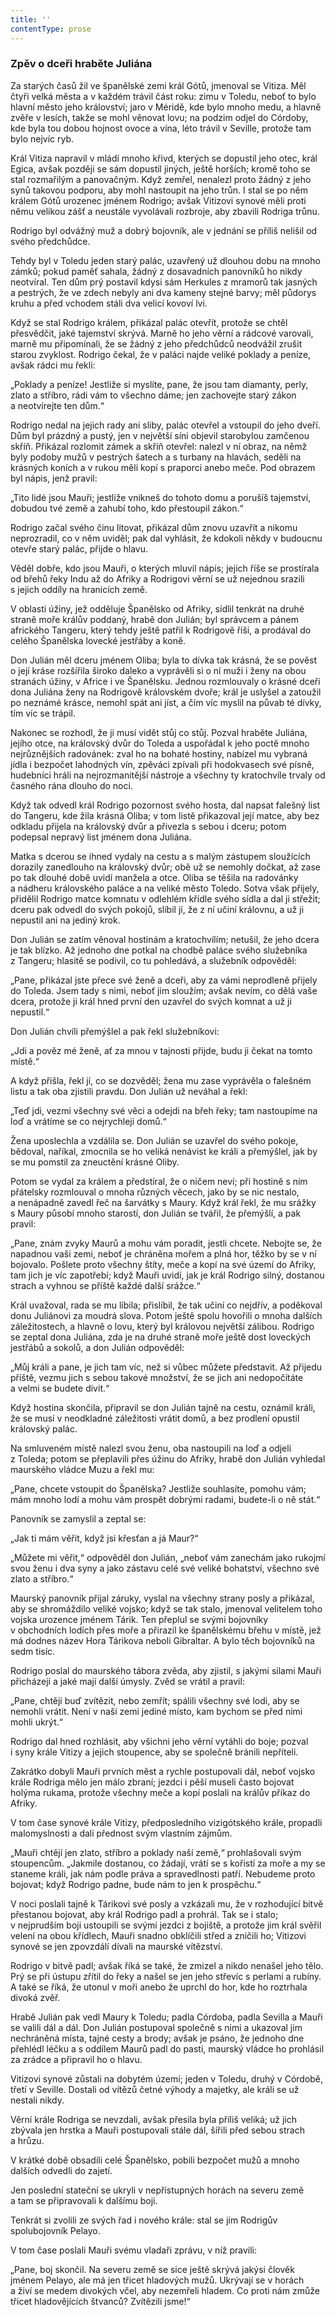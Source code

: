 ```yaml
---
title: ''
contentType: prose
---
```


### Zpěv o dceři hraběte Juliána

  

Za starých časů žil ve španělské zemi král Gótů, jmenoval se Vitiza. Měl čtyři velká města a v každém trávil část roku: zimu v Toledu, neboť to bylo hlavní město jeho království; jaro v Méridě, kde bylo mnoho medu, a hlavně zvěře v lesích, takže se mohl věnovat lovu; na podzim odjel do Córdoby, kde byla tou dobou hojnost ovoce a vína, léto trávil v Seville, protože tam bylo nejvíc ryb.

Král Vitiza napravil v mládí mnoho křivd, kterých se dopustil jeho otec, král Egica, avšak později se sám dopustil jiných, ještě horších; kromě toho se stal rozmařilým a panovačným. Když zemřel, nenalezl proto žádný z jeho synů takovou podporu, aby mohl nastoupit na jeho trůn. I stal se po něm králem Gótů urozenec jménem Rodrigo; avšak Vitizovi synové měli proti němu velikou zášť a neustále vyvolávali rozbroje, aby zbavili Rodriga trůnu.

Rodrigo byl odvážný muž a dobrý bojovník, ale v jednání se příliš nelišil od svého předchůdce.

Tehdy byl v Toledu jeden starý palác, uzavřený už dlouhou dobu na mnoho zámků; pokud paměť sahala, žádný z dosavadních panovníků ho nikdy neotvíral. Ten dům prý postavil kdysi sám Herkules z mramorů tak jasných a pestrých, že ve zdech nebyly ani dva kameny stejné barvy; měl půdorys kruhu a před vchodem stáli dva velicí kovoví lvi.

Když se stal Rodrigo králem, přikázal palác otevřít, protože se chtěl přesvědčit, jaké tajemství skrývá. Marně ho jeho věrní a rádcové varovali, marně mu připomínali, že se žádný z jeho předchůdců neodvážil zrušit starou zvyklost. Rodrigo čekal, že v paláci najde veliké poklady a peníze, avšak rádci mu řekli:

„Poklady a peníze! Jestliže si myslíte, pane, že jsou tam diamanty, perly, zlato a stříbro, rádi vám to všechno dáme; jen zachovejte starý zákon a neotvírejte ten dům.“

Rodrigo nedal na jejich rady ani sliby, palác otevřel a vstoupil do jeho dveří. Dům byl prázdný a pustý, jen v největší síni objevil starobylou zamčenou skříň. Přikázal rozlomit zámek a skříň otevřel: nalezl v ní obraz, na němž byly podoby mužů v pestrých šatech a s turbany na hlavách, seděli na krásných koních a v rukou měli kopí s praporci anebo meče. Pod obrazem byl nápis, jenž pravil:

„Tito lidé jsou Mauři; jestliže vnikneš do tohoto domu a porušíš tajemství, dobudou tvé země a zahubí toho, kdo přestoupil zákon.“

Rodrigo začal svého činu litovat, přikázal dům znovu uzavřít a nikomu neprozradil, co v něm uviděl; pak dal vyhlásit, že kdokoli někdy v budoucnu otevře starý palác, přijde o hlavu.

Věděl dobře, kdo jsou Mauři, o kterých mluvil nápis; jejich říše se prostírala od břehů řeky Indu až do Afriky a Rodrigovi věrní se už nejednou srazili s jejich oddíly na hranicích země.

V oblasti úžiny, jež odděluje Španělsko od Afriky, sídlil tenkrát na druhé straně moře králův poddaný, hrabě don Julián; byl správcem a pánem afrického Tangeru, který tehdy ještě patřil k Rodrigově říši, a prodával do celého Španělska lovecké jestřáby a koně.

Don Julián měl dceru jménem Oliba; byla to dívka tak krásná, že se pověst o její kráse rozšířila široko daleko a vyprávěli si o ní muži i ženy na obou stranách úžiny, v Africe i ve Španělsku. Jednou rozmlouvaly o krásné dceři dona Juliána ženy na Rodrigově královském dvoře; král je uslyšel a zatoužil po neznámé krásce, nemohl spát ani jíst, a čím víc myslil na půvab té dívky, tím víc se trápil.

Nakonec se rozhodl, že ji musí vidět stůj co stůj. Pozval hraběte Juliána, jejího otce, na královský dvůr do Toleda a uspořádal k jeho poctě mnoho nejrůznějších radovánek: zval ho na bohaté hostiny, nabízel mu vybraná jídla i bezpočet lahodných vín, zpěváci zpívali při hodokvasech své písně, hudebníci hráli na nejrozmanitější nástroje a všechny ty kratochvíle trvaly od časného rána dlouho do noci.

Když tak odvedl král Rodrigo pozornost svého hosta, dal napsat falešný list do Tangeru, kde žila krásná Oliba; v tom listě přikazoval její matce, aby bez odkladu přijela na královský dvůr a přivezla s sebou i dceru; potom podepsal nepravý list jménem dona Juliána.

Matka s dcerou se ihned vydaly na cestu a s malým zástupem sloužících dorazily zanedlouho na královský dvůr; obě už se nemohly dočkat, až zase po tak dlouhé době uvidí manžela a otce. Oliba se těšila na radovánky a nádheru královského paláce a na veliké město Toledo. Sotva však přijely, přidělil Rodrigo matce komnatu v odlehlém křídle svého sídla a dal ji střežit; dceru pak odvedl do svých pokojů, slíbil jí, že z ní učiní královnu, a už ji nepustil ani na jediný krok.

Don Julián se zatím věnoval hostinám a kratochvílím; netušil, že jeho dcera je tak blízko. Až jednoho dne potkal na chodbě paláce svého služebníka z Tangeru; hlasitě se podivil, co tu pohledává, a služebník odpověděl:

„Pane, přikázal jste přece své ženě a dceři, aby za vámi neprodleně přijely do Toleda. Jsem tady s nimi, neboť jim sloužím; avšak nevím, co dělá vaše dcera, protože ji král hned první den uzavřel do svých komnat a už ji nepustil.“

Don Julián chvíli přemýšlel a pak řekl služebníkovi:

„Jdi a pověz mé ženě, ať za mnou v tajnosti přijde, budu ji čekat na tomto místě.“

A když přišla, řekl jí, co se dozvěděl; žena mu zase vyprávěla o falešném listu a tak oba zjistili pravdu. Don Julián už neváhal a řekl:

„Teď jdi, vezmi všechny své věci a odejdi na břeh řeky; tam nastoupíme na loď a vrátíme se co nejrychleji domů.“

Žena uposlechla a vzdálila se. Don Julián se uzavřel do svého pokoje, bědoval, naříkal, zmocnila se ho veliká nenávist ke králi a přemýšlel, jak by se mu pomstil za zneuctění krásné Oliby.

Potom se vydal za králem a předstíral, že o ničem neví; při hostině s ním přátelsky rozmlouval o mnoha různých věcech, jako by se nic nestalo, a nenápadně zavedl řeč na šarvátky s Maury. Když král řekl, že mu srážky s Maury působí mnoho starostí, don Julián se tvářil, že přemýšlí, a pak pravil:

„Pane, znám zvyky Maurů a mohu vám poradit, jestli chcete. Nebojte se, že napadnou vaši zemi, neboť je chráněna mořem a plná hor, těžko by se v ní bojovalo. Pošlete proto všechny štíty, meče a kopí na své území do Afriky, tam jich je víc zapotřebí; když Mauři uvidí, jak je král Rodrigo silný, dostanou strach a vyhnou se příště každé další srážce.“

Král uvažoval, rada se mu líbila; přislíbil, že tak učiní co nejdřív, a poděkoval donu Juliánovi za moudrá slova. Potom ještě spolu hovořili o mnoha dalších záležitostech, a hlavně o lovu, který byl královou největší zálibou. Rodrigo se zeptal dona Juliána, zda je na druhé straně moře ještě dost loveckých jestřábů a sokolů, a don Julián odpověděl:

„Můj králi a pane, je jich tam víc, než si vůbec můžete představit. Až přijedu příště, vezmu jich s sebou takové množství, že se jich ani nedopočítáte a velmi se budete divit.“

Když hostina skončila, připravil se don Julián tajně na cestu, ozná­mil králi, že se musí v neodkladné záležitosti vrátit domů, a bez pro­dlení opustil královský palác.

Na smluveném místě nalezl svou ženu, oba nastoupili na loď a odjeli z Toleda; potom se přeplavili přes úžinu do Afriky, hrabě don Julián vyhledal maurského vládce Muzu a řekl mu:

„Pane, chcete vstoupit do Španělska? Jestliže souhlasíte, pomohu vám; mám mnoho lodí a mohu vám prospět dobrými radami, budete-li o ně stát.“

Panovník se zamyslil a zeptal se:

„Jak ti mám věřit, když jsi křesťan a já Maur?“

„Můžete mi věřit,“ odpověděl don Julián, „neboť vám zanechám jako rukojmí svou ženu i dva syny a jako zástavu celé své veliké bohatství, všechno své zlato a stříbro.“

Maurský panovník přijal záruky, vyslal na všechny strany posly a přikázal, aby se shromáždilo veliké vojsko; když se tak stalo, jmenoval velitelem toho vojska urozence jménem Tárik. Ten přeplul se svými bojovníky v obchodních lodích přes moře a přirazil ke španělskému břehu v místě, jež má dodnes název Hora Tárikova neboli Gibraltar. A bylo těch bojovníků na sedm tisíc.

Rodrigo poslal do maurského tábora zvěda, aby zjistil, s jakými silami Mauři přicházejí a jaké mají další úmysly. Zvěd se vrátil a pravil:

„Pane, chtějí buď zvítězit, nebo zemřít; spálili všechny své lodi, aby se nemohli vrátit. Není v naší zemi jediné místo, kam bychom se před nimi mohli ukrýt.“

Rodrigo dal hned rozhlásit, aby všichni jeho věrní vytáhli do boje; pozval i syny krále Vitizy a jejich stoupence, aby se společně bránili nepříteli.

Zakrátko dobyli Mauři prvních měst a rychle postupovali dál, neboť vojsko krále Rodriga mělo jen málo zbraní; jezdci i pěší museli často bojovat holýma rukama, protože všechny meče a kopí poslali na králův příkaz do Afriky.

V tom čase synové krále Vitizy, předposledního vizigótského krále, propadli malomyslnosti a dali přednost svým vlastním zájmům.

„Mauři chtějí jen zlato, stříbro a poklady naší země,“ prohlašovali svým stoupencům. „Jakmile dostanou, co žádají, vrátí se s kořistí za moře a my se staneme králi, jak nám podle práva a spravedlnosti patří. Nebudeme proto bojovat; když Rodrigo padne, bude nám to jen k prospěchu.“

V noci poslali tajně k Tárikovi své posly a vzkázali mu, že v rozhodující bitvě přestanou bojovat, aby král Rodrigo padl a prohrál. Tak se i stalo; v nejprudším boji ustoupili se svými jezdci z bojiště, a protože jim král svěřil velení na obou křídlech, Mauři snadno obklíčili střed a zničili ho; Vitizovi synové se jen zpovzdálí dívali na maurské vítězství.

Rodrigo v bitvě padl; avšak říká se také, že zmizel a nikdo nenašel jeho tělo. Prý se při ústupu zřítil do řeky a našel se jen jeho střevíc s perlami a rubíny. A také se říká, že utonul v moři anebo že uprchl do hor, kde ho roztrhala divoká zvěř.

Hrabě Julián pak vedl Maury k Toledu; padla Córdoba, padla Sevilla a Mauři se valili dál a dál. Don Julián postupoval společně s nimi a ukazoval jim nechráněná místa, tajné cesty a brody; avšak je psáno, že jednoho dne přehlédl léčku a s oddílem Maurů padl do pasti, maurský vládce ho prohlásil za zrádce a připravil ho o hlavu.

Vitizovi synové zůstali na dobytém území; jeden v Toledu, druhý v Córdobě, třetí v Seville. Dostali od vítězů četné výhody a majetky, ale králi se už nestali nikdy.

Věrní krále Rodriga se nevzdali, avšak přesila byla příliš veliká; už jich zbývala jen hrstka a Mauři postupovali stále dál, šířili před sebou strach a hrůzu.

V krátké době obsadili celé Španělsko, pobili bezpočet mužů a mnoho dalších odvedli do zajetí.

Jen poslední stateční se ukryli v nepřístupných horách na severu země a tam se připravovali k dalšímu boji.

Tenkrát si zvolili ze svých řad i nového krále: stal se jím Rodrigův spolubojovník Pelayo.

V tom čase poslali Mauři svému vladaři zprávu, v níž pravili:

„Pane, boj skončil. Na severu země se sice ještě skrývá jakýsi člověk jménem Pelayo, ale má jen třicet hladových mužů. Ukrývají se v horách a živí se medem divokých včel, aby nezemřeli hladem. Co proti nám zmůže třicet hladovějících štvanců? Zvítězili jsme!“
